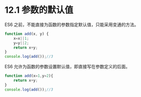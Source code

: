 # 12.1 参数的默认值

ES6 之前，不能直接为函数的参数指定默认值，只能采用变通的方法。
```js
function add(x, y) {
    x=x||1;
    y=y||2;
    return x+y;
}
console.log(add());//3
```

ES6 允许为函数的参数设置默认值，即直接写在参数定义的后面。
```js
function add(x=1,y=2){
    return x+y;
}
console.log(add());//3
```